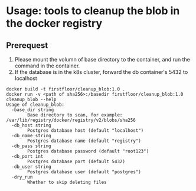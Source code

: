 
# Usage: tools to cleanup the blob in the docker registry

## Prerequest

1. Please mount the volumn of base directory to the container, and run the command in the container. 
2. If the database is in the k8s cluster, forward the db container's 5432 to localhost

```
docker build -t firstfloor/cleanup_blob:1.0 .
docker run -v <path of sha256>:/basedir firstfloor/cleanup_blob:1.0 cleanup_blob --help
Usage of cleanup_blob:
  -base_dir string
        Base directory to scan, for example: /var/lib/registry/docker/registry/v2/blobs/sha256
  -db_host string
        Postgres database host (default "localhost")
  -db_name string
        Postgres database name (default "registry")
  -db_pass string
        Postgres database password (default "root123")
  -db_port int
        Postgres database port (default 5432)
  -db_user string
        Postgres database user (default "postgres")
  -dry_run
        Whether to skip deleting files

```

